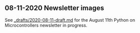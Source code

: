 ## 08-11-2020 Newsletter images

See [_drafts/2020-08-11-draft.md](../../_drafts/2020-08-11-draft.md) for the August 11th Python on Microcontrollers newsletter in progress.
